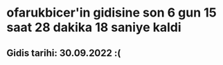 # ofarukbicer'in gidisine son 6 gun 15 saat 28 dakika 18 saniye kaldi

## Gidis tarihi: 30.09.2022 :(